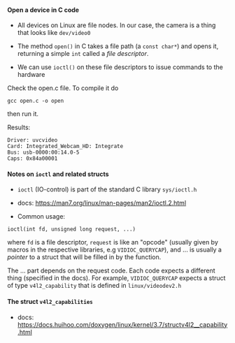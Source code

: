 #### Open a device in C code

- All devices on Linux are file nodes. In our case, the camera is a thing that looks like `dev/video0`

- The method `open()` in C takes a file path (a `const char*`) and opens it, returning a simple `int` called a *file descriptor*. 

- We can use `ioctl()` on these file descriptors to issue commands to the hardware

Check the open.c file. To compile it do 
```
gcc open.c -o open
```
then run it.

Results: 
```
Driver: uvcvideo
Card: Integrated_Webcam_HD: Integrate
Bus: usb-0000:00:14.0-5
Caps: 0x84a00001
```

#### Notes on `ioctl` and related structs

- `ioctl` (IO-control) is part of the standard C library `sys/ioctl.h`
- docs: https://man7.org/linux/man-pages/man2/ioctl.2.html

- Common usage: 
```
ioctl(int fd, unsigned long request, ...)
```
where `fd` is a file descriptor, `request` is like an "opcode" (usually given by macros in the respective libraries, e.g `VIDIOC_QUERYCAP`), and ... is usually a *pointer* to a struct that will be filled in by the function. 

The ... part depends on the request code. Each code expects a different thing (specified in the docs). For example, `VIDIOC_QUERYCAP` expects a struct of type `v4l2_capability` that is defined in `linux/videodev2.h`

#### The struct `v4l2_capabilities`
- docs: https://docs.huihoo.com/doxygen/linux/kernel/3.7/structv4l2__capability.html
